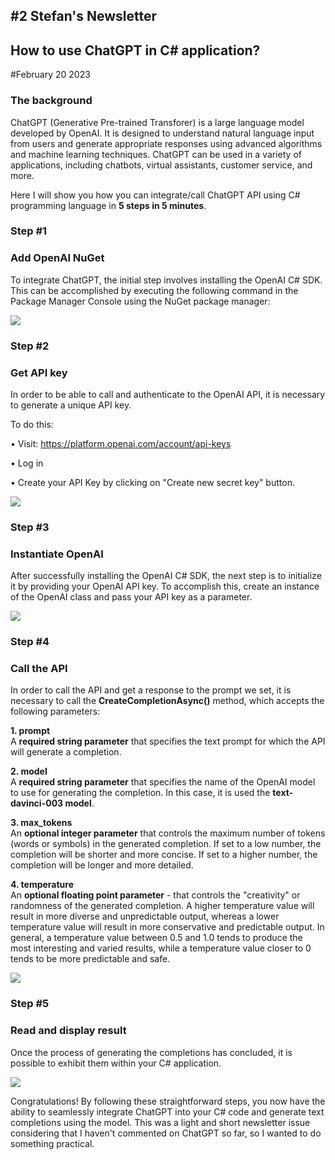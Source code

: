 ## #2 Stefan's Newsletter

## How to use ChatGPT in C# application?

#February 20 2023

### The background

ChatGPT (Generative Pre-trained Transforer) is a large language model developed by OpenAI. It is designed to understand natural language input from users and generate appropriate responses using advanced algorithms and machine learning techniques. ChatGPT can be used in a variety of applications, including chatbots, virtual assistants, customer service, and more.

  

Here I will show you how you can integrate/call ChatGPT API using C# programming language in **5 steps in 5 minutes**.

### Step #1

### Add OpenAI NuGet

To integrate ChatGPT, the initial step involves installing the OpenAI C# SDK. This can be accomplished by executing the following command in the Package Manager Console using the NuGet package manager:

![](https://stefandjokic.tech/images/blog/newsletter2/1.png)

### Step #2

### Get API key

In order to be able to call and authenticate to the OpenAI API, it is necessary to generate a unique API key.

To do this:

  

• Visit: https://platform.openai.com/account/api-keys

• Log in

• Create your API Key by clicking on "Create new secret key" button.

![](https://stefandjokic.tech/images/blog/newsletter2/6.png)

### Step #3

### Instantiate OpenAI

After successfully installing the OpenAI C# SDK, the next step is to initialize it by providing your OpenAI API key. To accomplish this, create an instance of the OpenAI class and pass your API key as a parameter.

![](https://stefandjokic.tech/images/blog/newsletter2/2.png)

### Step #4

### Call the API

In order to call the API and get a response to the prompt we set, it is necessary to call the **CreateCompletionAsync()** method, which accepts the following parameters:

  

**1\. prompt**  
A **required string parameter** that specifies the text prompt for which the API will generate a completion.

  

**2\. model**  
A **required string parameter** that specifies the name of the OpenAI model to use for generating the completion. In this case, it is used the **text-davinci-003 model**.

  

**3\. max\_tokens**  
An **optional integer parameter** that controls the maximum number of tokens (words or symbols) in the generated completion. If set to a low number, the completion will be shorter and more concise. If set to a higher number, the completion will be longer and more detailed.

  

**4\. temperature**  
An **optional floating point parameter** - that controls the "creativity" or randomness of the generated completion. A higher temperature value will result in more diverse and unpredictable output, whereas a lower temperature value will result in more conservative and predictable output. In general, a temperature value between 0.5 and 1.0 tends to produce the most interesting and varied results, while a temperature value closer to 0 tends to be more predictable and safe.

![](https://stefandjokic.tech/images/blog/newsletter2/3.png)

### Step #5

### Read and display result

Once the process of generating the completions has concluded, it is possible to exhibit them within your C# application.

![](https://stefandjokic.tech/images/blog/newsletter2/5.png)  
  

Congratulations! By following these straightforward steps, you now have the ability to seamlessly integrate ChatGPT into your C# code and generate text completions using the model. This was a light and short newsletter issue considering that I haven't commented on ChatGPT so far, so I wanted to do something practical.
